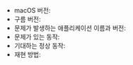 <!--
버그 신고의 경우 아래의 서식을 가능한 채워서 제출해 주시면 큰 도움이 됩니다.
채울 수 없는 칸은 비워 두셔도 됩니다.

유료 애플리케이션 및 Cocoa가 아닌 앱의 호환성 문제는 빠른 시일 내에 해결되지 않을 수 있습니다.

예시:

- macOS 버전: 10.15.1
- 구름 버전: 1.20.8
- 문제가 발생하는 애플리케이션 이름과 버전: iTerm2 3.2.9
- 문제가 있는 동작: 한글 낱자를 지울 때 마지막 자소를 지우려 하면 백스페이스를 2번 눌러야 합니다.
- 기대하는 정상 동작: 다른 애플리케이션과 같이 마지막 자소도 백스페이스 1번에 지워져야 합니다.
- 재현 방법: <BS>를 백스페이스라고 할때,
 - iTerm 실행
 - 한 입력  -> 한
 - <BS><BS> 입력 -> ㅎ
 - <BS> 입력 -> ㅎ
마지막 단계에서 ㅎ이 남지 않고 삭제되어야 합니다.

-->

- macOS 버전: <!-- 숫자로 써주세요. 시스템 메뉴에서  -> 이 맥에 관하여 -->
- 구름 버전: <!-- 시스템 메뉴의 입력기 아이콘에서 ☁️ -> 구름 입력기에 관하여 -->
- 문제가 발생하는 애플리케이션 이름과 버전:
- 문제가 있는 동작:
- 기대하는 정상 동작:
- 재현 방법: <!-- 누구든 따라할 수 있도록 애플리케이션 시작 단계부터 상세히 적어주세요 -->